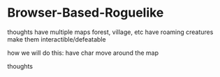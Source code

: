 # Browser-Based-Roguelike
thoughts
  have multiple maps
    forest, village, etc
  have roaming creatures
    make them interactible/defeatable

how we will do this:
  have char move around the map

  thoughts
